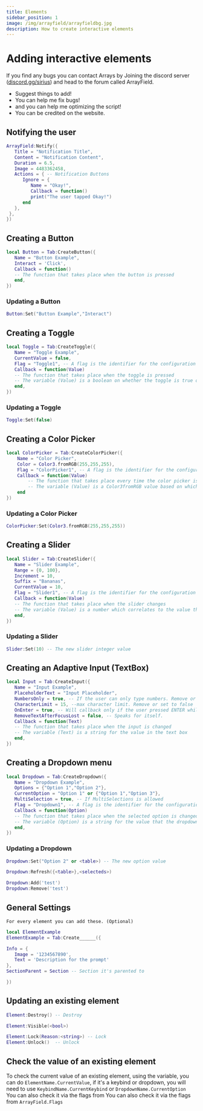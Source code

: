 ```yaml
---
title: Elements
sidebar_position: 1
image: /img/arrayfield/arrayfieldbg.jpg
description: How to create interactive elements
---
```


# Adding interactive elements

If you find any bugs you can contact Arrays by Joining the discord server ([discord.gg/sirius](https://discord.gg/sirius)) and head to the forum called ArrayField.

- Suggest things to add!
- You can help me fix bugs!
- and you can help me optimizing the script!
- You can be credited on the website.

## Notifying the user

```lua title="A new notification system is coming soon"
ArrayField:Notify({
   Title = "Notification Title",
   Content = "Notification Content",
   Duration = 6.5,
   Image = 4483362458,
   Actions = { -- Notification Buttons
      Ignore = {
         Name = "Okay!",
         Callback = function()
         print("The user tapped Okay!")
      end
   },
 },
})
```

## Creating a Button

```lua
local Button = Tab:CreateButton({
   Name = "Button Example",
   Interact = 'Click',
   Callback = function()
   -- The function that takes place when the button is pressed
   end,
})
```

### Updating a Button

```lua
Button:Set("Button Example","Interact")
```

## Creating a Toggle

```lua
local Toggle = Tab:CreateToggle({
   Name = "Toggle Example",
   CurrentValue = false,
   Flag = "Toggle1", -- A flag is the identifier for the configuration file, make sure every element has a different flag if you're using configuration saving to ensure no overlaps
   Callback = function(Value)
   -- The function that takes place when the toggle is pressed
   -- The variable (Value) is a boolean on whether the toggle is true or false
   end,
})
```

### Updating a Toggle

```lua
Toggle:Set(false)
```

## Creating a Color Picker

```lua
local ColorPicker = Tab:CreateColorPicker({
    Name = "Color Picker",
    Color = Color3.fromRGB(255,255,255),
    Flag = "ColorPicker1", -- A flag is the identifier for the configuration file, make sure every element has a different flag if you're using configuration saving to ensure no overlaps
    Callback = function(Value)
        -- The function that takes place every time the color picker is moved/changed
        -- The variable (Value) is a Color3fromRGB value based on which color is selected
    end
})
```

### Updating a Color Picker

```lua
ColorPicker:Set(Color3.fromRGB(255,255,255))
```

## Creating a Slider

```lua
local Slider = Tab:CreateSlider({
   Name = "Slider Example",
   Range = {0, 100},
   Increment = 10,
   Suffix = "Bananas",
   CurrentValue = 10,
   Flag = "Slider1", -- A flag is the identifier for the configuration file, make sure every element has a different flag if you're using configuration saving to ensure no overlaps
   Callback = function(Value)
   -- The function that takes place when the slider changes
   -- The variable (Value) is a number which correlates to the value the slider is currently at
   end,
})
```

### Updating a Slider

```lua
Slider:Set(10) -- The new slider integer value
```

## Creating an Adaptive Input (TextBox)

```lua
local Input = Tab:CreateInput({
   Name = "Input Example",
   PlaceholderText = "Input Placeholder",
   NumbersOnly = true, -- If the user can only type numbers. Remove or set to false if none.
   CharacterLimit = 15, --max character limit. Remove or set to false
   OnEnter = true, -- Will callback only if the user pressed ENTER while being focused on the the box.
   RemoveTextAfterFocusLost = false, -- Speaks for itself.
   Callback = function(Text)
   -- The function that takes place when the input is changed
   -- The variable (Text) is a string for the value in the text box
   end,
})
```

## Creating a Dropdown menu

```lua
local Dropdown = Tab:CreateDropdown({
   Name = "Dropdown Example",
   Options = {"Option 1","Option 2"},
   CurrentOption = "Option 1" or {"Option 1","Option 3"},
   MultiSelection = true, -- If MultiSelections is allowed
   Flag = "Dropdown1", -- A flag is the identifier for the configuration file, make sure every element has a different flag if you're using configuration saving to ensure no overlaps
   Callback = function(Option)
   -- The function that takes place when the selected option is changed
   -- The variable (Option) is a string for the value that the dropdown was changed to
   end,
})
```

### Updating a Dropdown

```lua
Dropdown:Set("Option 2" or <table>) -- The new option value

Dropdown:Refresh({<table>},<selecteds>)

Dropdown:Add('test')
Dropdown:Remove('test')
```

## General Settings

`For every element you can add these. (Optional)`

```lua
local ElementExample
ElementExample = Tab:Create______({

Info = {
   Image = '1234567890',
   Text = 'Description for the prompt'
},
SectionParent = Section -- Section it's parented to

})
```

## Updating an existing element

```lua
Element:Destroy() -- Destroy

Element:Visible(<bool>)

Element:Lock(Reason:<string>) -- Lock
Element:Unlock()  -- Unlock
```

## Check the value of an existing element

To check the current value of an existing element, using the variable, you can do `ElementName.CurrentValue`, if it's a keybind or dropdown, you will need to use `KeybindName.CurrentKeybind` or `DropdownName.CurrentOption`
You can also check it via the flags from You can also check it via the flags from `ArrayField.Flags`
